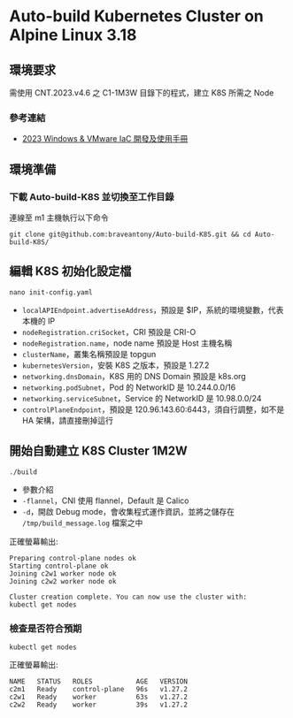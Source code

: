 # Auto-build Kubernetes Cluster on Alpine Linux 3.18

## 環境要求

需使用 CNT.2023.v4.6 之 C1-1M3W 目錄下的程式，建立 K8S 所需之 Node

### 參考連結
- [2023 Windows & VMware IaC 開發及使用手冊](https://hackmd.io/@QI-AN/iac)

## 環境準備

### 下載 Auto-build-K8S 並切換至工作目錄

連線至 m1 主機執行以下命令

```
git clone git@github.com:braveantony/Auto-build-K8S.git && cd Auto-build-K8S/
```

## 編輯 K8S 初始化設定檔

```
nano init-config.yaml
```

- `localAPIEndpoint.advertiseAddress`，預設是 $IP，系統的環境變數，代表本機的 IP
- `nodeRegistration.criSocket`，CRI 預設是 CRI-O
- `nodeRegistration.name`，node name 預設是 Host 主機名稱
- `clusterName`，叢集名稱預設是 topgun
- `kubernetesVersion`，安裝 K8S 之版本，預設是 1.27.2
- `networking.dnsDomain`，K8S 用的 DNS Domain 預設是 k8s.org
- `networking.podSubnet`，Pod 的 NetworkID 是 10.244.0.0/16
- `networking.serviceSubnet`，Service 的 NetworkID 是 10.98.0.0/24
- `controlPlaneEndpoint`，預設是 120.96.143.60:6443，須自行調整，如不是 HA 架構，請直接刪掉這行

## 開始自動建立 K8S Cluster 1M2W

```
./build
```

- 參數介紹
- `-flannel`，CNI 使用 flannel，Default 是 Calico
- `-d`，開啟 Debug mode，會收集程式運作資訊，並將之儲存在 `/tmp/build_message.log` 檔案之中

正確螢幕輸出:
```
Preparing control-plane nodes ok
Starting control-plane ok
Joining c2w1 worker node ok
Joining c2w2 worker node ok

Cluster creation complete. You can now use the cluster with:
kubectl get nodes
```

### 檢查是否符合預期

```
kubectl get nodes
```

正確螢幕輸出:
```
NAME   STATUS   ROLES           AGE   VERSION
c2m1   Ready    control-plane   96s   v1.27.2
c2w1   Ready    worker          63s   v1.27.2
c2w2   Ready    worker          39s   v1.27.2
```
